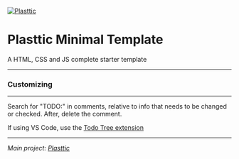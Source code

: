 [![Plasttic](https://plasttic.dev/assets/img/social/default-banner-1200_630.png)](https://plasttic.dev)

# Plasttic Minimal Template

A HTML, CSS and JS complete starter template

---

### Customizing

---

Search for "TODO:" in comments, relative to info that needs to be changed or checked. After, delete the comment.

If using VS Code, use the [Todo Tree extension](https://marketplace.visualstudio.com/items?itemName=Gruntfuggly.todo-tree)

---

_Main project: [Plasttic](https://github.com/tojeiro-me/Plasttic)_
